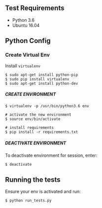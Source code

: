 ## Test Requirements
* Python 3.6
* Ubuntu 16.04

## Python Config

### Create Virtual Env
Install `virtualenv`

    $ sudo apt-get install python-pip
    $ sudo pip install virtualenv
    $ sudo apt-get install python-dev

##### CREATE ENVIRONMENT
    $ virtualenv -p /usr/bin/python3.6 env
    
    # activate the new environment
    $ source env/bin/activate
    
    # install requirements
    $ pip install -r requirements.txt
    
##### DEACTIVATE ENVIRONMENT
To deactivate environment for session, enter:

    $ deactivate

## Running the tests

Ensure your env is activated and run:

    $ python run_tests.py
